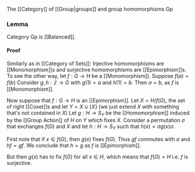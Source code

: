 The [[Category]] of [[Group|groups]] and group homomorphisms $\mathrm{Gp}$

### Lemma
Category $\mathrm{Gp}$ is [[Balanced]].
#### Proof
Similarly as in [[Category of Sets]]:
Injective homomorphisms are [[Monomorphism]]s
and surjective homomorphisms are [[Epimorphism]]s.
To see the other way, let $f:G\to H$ be a [[Monomorphism]].
Suppose $f(a)=f(b)$
Consider $g,h:\mathbb{Z}\to G$ with $g(1)=a$ and $h(1)=b$.
Then $a=b$, as $f$ is [[Monomorphism]].

Now suppose that $f:G\to H$ is an [[Epimorphism]].
Let $X=H /f(G)$, the set of right [[Coset]]s and let $Y=X\cup \{ X \}$
(we just extend $X$ with something that's not contained in $X$)
Let $g:H\to S_{Y}$ be the [[Homomorphism]] 
induced by the [[Group Action]] of $H$ on $Y$ which fixes $X$.
Consider a permutation $\sigma$ that exchanges $f(G)$ and $X$
and let $h:H\to S_{Y}$ such that $h(x)=\sigma g(x)\sigma$.

First note that if $x\in f(G)$, then $g(x)$ fixes $f(G)$.
Thus $gf$ commutes with $\sigma$ and $hf=gf$.
We conclude that $h=g$ as $f$ is [[Epimorphism]].

But then $g(x)$ has to fix $f(G)$ for all $x\in H$, 
which means that $f(G)=H$ i.e. $f$ is surjective.


